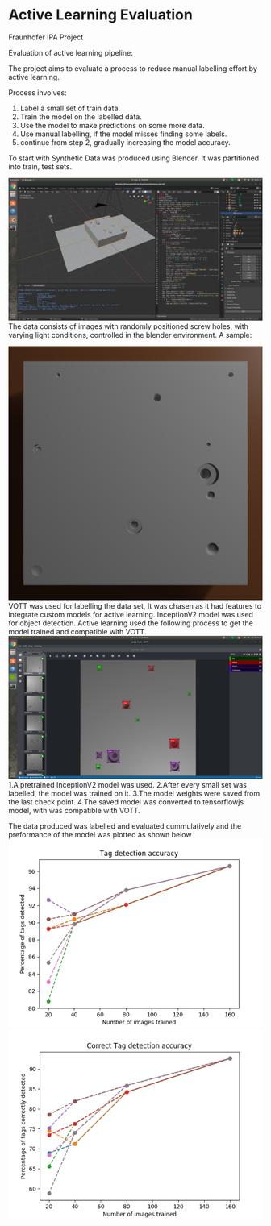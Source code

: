 # Active Learning Evaluation
Fraunhofer IPA Project

Evaluation of active learning pipeline:

The project aims to evaluate a process to reduce manual labelling effort by active learning.

Process involves:
  1. Label a small set of train data.
  2. Train the model on the labelled data.
  3. Use the model to make predictions on some more data.
  4. Use manual labelling, if the model misses finding some labels.
  5. continue from step 2, gradually increasing the model accuracy.

To start with Synthetic Data was produced using Blender. It was partitioned into train, test sets.

![alt test](synthdata/Screenshot.png)
  The data consists of images with randomly positioned screw holes, with varying light conditions, controlled in the blender environment.
  A sample:
  
  ![alt test](synthdata/nex.png)
VOTT was used for labelling the data set, It was chasen as it had features to integrate custom models for active learning.
InceptionV2 model was used for object detection. Active learning used the following process to get the model trained and compatible with VOTT.
  ![alt test](synthdata/Vott.png)
1.A pretrained InceptionV2 model was used.
2.After every small set was labelled, the model was trained on it.
3.The model weights were saved from the last check point.
4.The saved model was converted to tensorflowjs model, with was compatible with VOTT. 

The data produced was labelled and evaluated cummulatively and the preformance of the model was plotted as shown below
![alt test](synthdata/screwDetection.png)
![alt test](synthdata/correctdetection.png)
